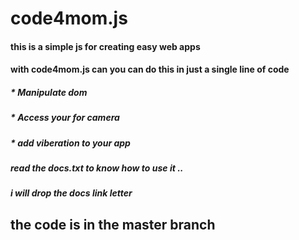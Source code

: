 # code4mom.js
#### this is a simple js for creating easy web apps 
####  with code4mom.js can you can do this in just a single line of code
##### * Manipulate dom
##### * Access your for camera
##### * add viberation to your app

##### read the docs.txt to know how to use it ..
##### i will drop the docs link letter


## the code is in the master branch
